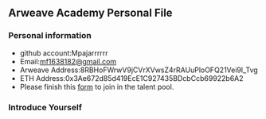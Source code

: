 ## Arweave Academy Personal File

### Personal information

- github account:Mpajarrrrrr
- Email:mf1638182@gmail.com
- Arweave Address:8RBHoFWrwV9jCVrXVwsZ4rRAUuPloOFQ21Vei9l_Tvg
- ETH Address:0x3Ae672d85d419EcE1C927435BDcbCcb69922b6A2
- Please finish this [form](https://docs.google.com/forms/d/e/1FAIpQLSfWA5fIIcBgmRppm3jNz5vmf9Mai_QMVil-2pO4r7YKn_Zhtw/viewform?usp=sf_link) to join in the talent pool.

### Introduce Yourself

